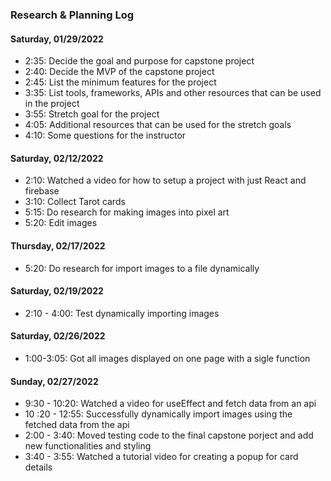 ### Research & Planning Log
#### Saturday, 01/29/2022
* 2:35: Decide the goal and purpose for capstone project
* 2:40: Decide the MVP of the capstone project
* 2:45: List the minimum features for the project
* 3:35: List tools, frameworks, APIs and other resources that can be used in the project
* 3:55: Stretch goal for the project
* 4:05: Additional resources that can be used for the stretch goals
* 4:10: Some questions for the instructor

#### Saturday, 02/12/2022

* 2:10: Watched a video for how to setup a project with just React and firebase
* 3:10: Collect Tarot cards
* 5:15: Do research for making images into pixel art
* 5:20: Edit images

#### Thursday, 02/17/2022

* 5:20: Do research for import images to a file dynamically

#### Saturday, 02/19/2022

* 2:10 - 4:00: Test dynamically importing images

#### Saturday, 02/26/2022

* 1:00-3:05: Got all images displayed on one page with a sigle function

#### Sunday, 02/27/2022

* 9:30 - 10:20: Watched a video for useEffect and fetch data from an api
* 10 :20 - 12:55: Successfully dynamically import images using the fetched data from the api
* 2:00 - 3:40: Moved testing code to the final capstone porject and add new functionalities and styling
* 3:40 - 3:55: Watched a tutorial video for creating a popup for card details